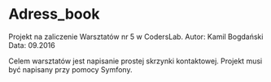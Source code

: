 # Adress_book
Projekt na zaliczenie Warsztatów nr 5 w CodersLab. Autor: Kamil Bogdański Data: 09.2016

Celem warsztatów jest napisanie prostej skrzynki kontaktowej. Projekt musi być napisany przy pomocy Symfony.
